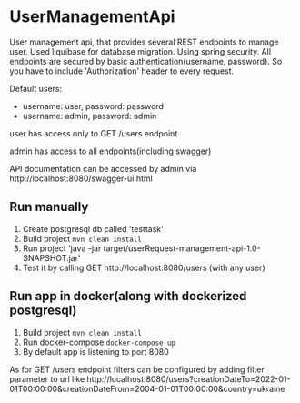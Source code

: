 # UserManagementApi

User management api, that provides several REST endpoints to manage user.
Used liquibase for database migration.
Using spring security. All endpoints are secured by basic authentication(username, password). So you have to include 'Authorization' 
header to every request.

Default users:
* username: user, password: password
* username: admin, password: admin

user has access only to GET /users endpoint

admin has access to all endpoints(including swagger)

API documentation can be accessed by admin via http://localhost:8080/swagger-ui.html

Run manually
------------------------------
1. Create postgresql db called 'testtask'
2. Build project `mvn clean install`
3. Run project 'java -jar target/userRequest-management-api-1.0-SNAPSHOT.jar'
4. Test it by calling GET http://localhost:8080/users (with any user)


Run app in docker(along with dockerized postgresql)
--------------------------
1. Build project `mvn clean install`
2. Run docker-compose `docker-compose up`
3. By default app is listening to port 8080

As for GET /users endpoint filters can be configured by adding filter parameter to url like
http://localhost:8080/users?creationDateTo=2022-01-01T00:00:00&creationDateFrom=2004-01-01T00:00:00&country=ukraine
